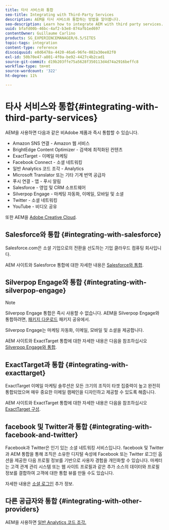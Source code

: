 ```yaml
---
title: 타사 서비스와 통합
seo-title: Integrating with Third-Party Services
description: AEM을 타사 서비스와 통합하는 방법을 알아봅니다.
seo-description: Learn how to integrate AEM with third party services.
uuid: bfafd00b-46bc-4af2-b3e8-874afb1ed697
contentOwner: Guillaume Carlino
products: SG_EXPERIENCEMANAGER/6.5/SITES
topic-tags: integration
content-type: reference
discoiquuid: e0d6478a-4420-46a6-96fe-082a30ee82f0
exl-id: 50b70e47-a801-4f0a-be92-4427c4b2cad1
source-git-commit: d19b203ffe75a5628f350113d4d74a2916beffc8
workflow-type: tm+mt
source-wordcount: '322'
ht-degree: 11%

---
```


# 타사 서비스와 통합{#integrating-with-third-party-services}

AEM을 사용하면 다음과 같은 비Adobe 제품과 즉시 통합할 수 있습니다.

* Amazon SNS 연결 - Amazon 웹 서비스
* BrightEdge Content Optimizer - 검색에 최적화된 컨텐츠
* ExactTarget - 이메일 마케팅
* Facebook Connect - 소셜 네트워킹
* 일반 Analytics 코드 조각 - Analytics
* Microsoft Translator 또는 기타 기계 번역 공급자
* 푸시 연결 - 앱 - 푸시 알림
* Salesforce - 영업 및 CRM 소프트웨어
* Silverpop Engage - 마케팅 자동화, 이메일, 모바일 및 소셜
* Twitter - 소셜 네트워킹
* YouTube - 비디오 공유

또한 AEM을 [Adobe Creative Cloud](/help/assets/aem-cc-integration-best-practices.md).

## Salesforce와 통합 {#integrating-with-salesforce}

Salesforce.com은 소셜 기업으로의 전환을 선도하는 기업 클라우드 컴퓨팅 회사입니다.

AEM 사이트와 Salesforce 통합에 대한 자세한 내용은 [Salesforce와 통합](/help/sites-administering/salesforce.md).

## Silverpop Engage와 통합 {#integrating-with-silverpop-engage}

>[!NOTE]
>
>Silverpop Engage 통합은 즉시 사용할 수 없습니다. AEM을 Silverpop Engage와 통합하려면, [패키지 다운로드](https://www.adobeaemcloud.com/content/marketplace/marketplaceProxy.html?packagePath=/content/companies/public/adobe/packages/aem620/product/cq-mcm-integrations-silverpop-content) 패키지 공유에서.

Silverpop Engage는 마케팅 자동화, 이메일, 모바일 및 소셜을 제공합니다.

AEM 사이트와 ExactTarget 통합에 대한 자세한 내용은 다음을 참조하십시오 [Silverpop Engage와 통합](/help/sites-administering/silverpop.md).

## ExactTarget과 통합 {#integrating-with-exacttarget}

ExactTarget 이메일 마케팅 솔루션은 모든 크기의 조직이 타겟 집중력이 높고 완전히 통합되었으며 매우 중요한 이메일 캠페인을 디자인하고 제공할 수 있도록 해줍니다.

AEM 사이트와 ExactTarget 통합에 대한 자세한 내용은 다음을 참조하십시오 [ExactTarget 구성](/help/sites-administering/exacttarget.md).

## facebook 및 Twitter과 통합 {#integrating-with-facebook-and-twitter}

Facebook과 Twitter은 인기 있는 소셜 네트워킹 서비스입니다. facebook 및 Twitter과 AEM 통합을 통해 조직은 소유한 디지털 속성에 Facebook 또는 Twitter 로그인 옵션을 제공한 다음 프로필 정보를 기반으로 사용자 경험을 개인화할 수 있습니다. 마케터는 고객 관계 관리 시스템 또는 웹 사이트 프로필과 같은 추가 소스의 데이터와 프로필 정보를 결합하여 고객에 대한 통합 뷰를 만들 수도 있습니다.

자세한 내용은 [소셜 로그인](/help/communities/social-login.md) 추가 정보.

## 다른 공급자와 통합 {#integrating-with-other-providers}

AEM을 사용하면 [일반 Analytics 코드 조각.](/help/sites-administering/external-providers.md)

